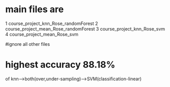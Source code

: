 # main files are 
1 course_project_knn_Rose_randomForest
2 course_project_mean_Rose_randomForest
3 course_project_knn_Rose_svm
4 course_project_mean_Rose_svm

#ignore all other files 




# highest  accuracy  88.18% 
of knn-->both(over,under-sampling)-->SVM(classification-linear)


